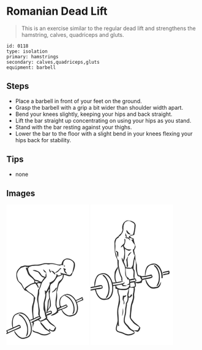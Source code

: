 # Romanian Dead Lift
> This is an exercise similar to the regular dead lift and strengthens the hamstring, calves, quadriceps and gluts.

``` 
id: 0118 
type: isolation 
primary: hamstrings 
secondary: calves,quadriceps,gluts 
equipment: barbell 
``` 

## Steps

 - Place a barbell in front of your feet on the ground.
 - Grasp the barbell with a grip a bit wider than shoulder width apart.
 - Bend your knees slightly, keeping your hips and back straight.
 - Lift the bar straight up concentrating on using your hips as you stand.
 - Stand with the bar resting against your thighs.
 - Lower the bar to the floor with a slight bend in your knees flexing your hips back for stability.

## Tips

 - none

## Images

<svg width="216" height="275pt" viewBox="0 0 162 275" xmlns="http://www.w3.org/2000/svg">
  <g fill="#FFF">
    <path d="M0 0h162v275H0v-21.47c9.21-4.61 18.97-8.07 28.2-12.67l-.48-3.44c-.91-.79-1.8-1.58-2.7-2.37-3.71 1.61-7.41 3.27-10.95 5.22-.44-.34-.87-.67-1.29-1.01-.04-6.73-1.41-14.04 2.33-20.13 2.05-3.93 6.74-4.69 10.39-6.45 6.09.55 11.63 3.74 15.16 8.73 5.61 7.37 7.88 16.93 7.02 26.07-.64 4.56-2.77 9.97-7.64 11.33-3.58 1.09-7.46 2.79-11.18 1.23-6.3-2.22-9.59-8.44-13.53-13.33-.09 3.69 2.58 6.56 4.76 9.23 3.66 4.14 9.08 7.98 14.91 6.62 4.33-1.42 9.64-2.19 11.89-6.74 5.09-8.96 2.76-19.88-.8-28.95 5.84-.25 10.59-3.93 15.74-6.18 1.49-.95 3.19-.47 4.74 0-4.08 2.18-8.33 4.01-12.34 6.34-2 1.24-4.72 1.75-6.11 3.74.85.13 2.55.4 3.4.53-.38 4.87 0 9.76-.32 14.65-.45 1.86 1.33 2.96 2.81 3.55 3.78 1.48 7.85 2.19 11.44 4.17 6.57 3.92 15.46 2.52 21.19-2.27-.83-1.82-1.77-3.59-2.76-5.31 3.32.85 7.29 4.02 10.48 1.26 2.18-1.28 2.16-4.18 3.05-6.3-1.93-2.86-4.27-5.46-7.24-7.29-4.35-2.86-7.55-7.05-10.38-11.35-.33.5-.99 1.51-1.32 2.02.67-1.53 1.32-3.07 1.95-4.61-.62-.74-1.23-1.47-1.85-2.2 3.65-1.18 7.45-2.36 10.46-4.83.29-2 .27-4.47-1.98-5.3-2.6.29-4.85 1.77-7.24 2.72 2.04-3.4 4.05-6.84 6.4-10.05 1.55-2.04.75-4.82.86-7.18.02-7.02-3.82-13.8-2.02-20.84 1.42-5.39-.92-11.27 2.15-16.29 3.6-2.29 7.11-5.06 9.07-8.95 1.19-2.3 2.74-4.39 4.5-6.29 3.8.06 6.89-2.25 10.01-4.08-.42 2.81-.07 6.01-1.91 8.39-1.7 2.61-4.67 3.96-6.6 6.33-2.04 4-2.08 8.6-3.23 12.87-1.63 6.38-.72 13.07-2.22 19.47-.78 3.73-.39 7.55-.55 11.32-.69 4.53 3.31 8.44 2.57 12.9-1.76 5.51-8.46 5.5-11.97 9.35 5.76.03 10.85-3.14 15.01-6.84-.17-.48-.5-1.44-.67-1.92 1.99-.73 3.97-1.49 5.87-2.43.43.25.87.52 1.3.78 1.85 6.03 7.43 10.38 13.39 11.91 3.83 1.14 7.61-.78 11.16-1.99 3.98-1.44 6.06-5.63 6.84-9.54 1.38-5.11-.01-10.37-1.42-15.3 4.15-1.64 8.19-3.54 12.38-5.06-.38-2.07-1.03-4.06-1.94-5.94-4.03 2.47-8.4 4.28-12.65 6.3-3.4-5.48-8.26-11.01-14.99-11.98-5.21-.95-9.87 2.27-13.74 5.34-4.12 3.94-3.93 10.15-3.66 15.41.29 1.57 1.04 3.17.85 4.78-1.25.91-2.87 1.19-4.28 1.79-3.32-4.94-2.04-10.99-1.32-16.48.64-4.96.59-10.01-.22-14.96 2-5.09 2.37-10.66 4.4-15.72 4.09-5.41 9.83-10.68 9.22-18.1 5.01.46 10.46 5.09 15.17 1.44 2.4-6.14 6.17-11.93 6.74-18.65.18-3.07.15-6.7-2.38-8.88-4.62-4.4-11.94-7.75-17.97-4.11-3.86 1.81-5.13 6.1-6.17 9.88-6.32 1.88-12.3-2.08-18.61-2.15-3.48-.13-6.98.37-10.45-.12-4.69-.48-9.11 1.43-13.58 2.47-4.96 1.16-10.11-.29-15.06.98-3.65.89-7.45 1.73-11.22 1.16-3.7-.83-7.08 1.27-10.62 1.95-3.18 3.53-7.18 6.81-8.34 11.64-.9 4.74-.46 9.7 1.16 14.24 1.9 4.92 7.27 7.3 9.32 12.11 1.45 3.09 3.51 5.82 5.37 8.66 1.53.52 3.14.89 4.49 1.82 4.63 3.36 9.79 6.17 13.34 10.79-.14 4.86-.26 9.84-2.14 14.4-3.23 9.38-.01 19.19.36 28.72-2.03.8-4.06 1.61-6.09 2.41-3.23-5.91-7.68-11.77-14.2-14.18-5.12-1.8-10.24.64-14.66 3.06-2.98 2.09-4.39 5.68-5.24 9.08-1.33 5.69-1.22 11.7.52 17.29-4.14 1.5-8.09 3.45-12.14 5.17V0m96.52 163.42c-1.75 3.21-4.17 5.96-7.5 7.59.19.2.56.62.75.83 4.44-1.66 7.96-5.1 9.28-9.71-.64.32-1.9.97-2.53 1.29m-72.11 52.94c8.23 3.75 13.07 12.19 15.21 20.65 2.21 6.93 1.21 14.42-1.56 21.04 2.56-.98 3.71-3.53 4.12-6.05.93-5.71.24-11.54-.91-17.17-2.79-7.42-6.76-15.01-13.77-19.23-1.09-.69-4.68-1.64-3.09.76z"/>
    <path d="M111.65 119.51c-1.44-4.84.73-11.51 6.24-12.44 5.56-.34 12.05 2.31 14.07 7.83.55 6.02-1.75 11.88-2.76 17.77-1.7 1.49-3.11 3.27-4.32 5.17-3.88.34-7.14-2.31-10.99-2.38-3.1-.21-5.8-2.11-8.89-2.17.89 1.03 1.9 1.95 2.88 2.9-1.88 1.96-4.28 2.75-6.95 2.47-.82-1.16-1.65-2.31-2.5-3.44-.34 8.11-6.33 15.54-14.25 17.51 1.62 2.52-.23 5-1.17 7.35-1.55 3.27-3.1 6.54-4.95 9.65-.96-.76-1.93-1.49-2.93-2.19.15 2.15.44 4.29.73 6.43-.56.4-1.66 1.2-2.22 1.6.62-.34 1.86-1.02 2.47-1.35 1.01 7.48-3.71 14.29-3.32 21.75.09 3.85-.93 7.9.84 11.53 2.06 4.28 1.58 9.31 3.87 13.49-2.63 3.56-7.28 5.03-11.37 6.24-.76-.63-1.53-1.26-2.29-1.89 1.55-1.14 3.06-2.32 4.56-3.52-.73-1.11-1.47-2.21-2.24-3.28-1.79-3.64-.56-7.59-.61-11.41-1.65-9.9-4.5-20.06-1.83-30.06 1.5-4.11-.76-8.83 1.7-12.66 2.33-3.8 2.55-8.42 4.79-12.26 1.92-3.74 5.16-6.5 7.8-9.69 1.2-2.8.07-5.99.05-8.91-1.69 2.33-.92 5.39-1.69 8.04-2.18-.78-4.51-1.34-6.42-2.72-2.8-2.41-3.68-6.77-7.33-8.24-3.53-1.49-7.38-3.62-11.23-1.81 3.5 1.31 7.15 2.18 10.66 3.46 3.52 4.13 6.28 10.71 12.57 10.56-2.26 2.45-4.16 5.22-5.69 8.18-1.87-.08-3.61-.72-5.12-1.81-2.23-1.66-5.11-1.68-7.67-2.45-2.1-1.87-3.58-4.34-5.74-6.15-2.71-2.33-5.45-4.95-6.41-8.52-.83-3-2.82-6.57-.29-9.3 5.2-4.02 12.08-3.19 18.23-3.42 4.91.2 9.23-2.75 14.12-2.91 3.05-.51 6.06 1.04 9.09.24 6.41-1.39 12.63 1.38 18.84 2.51 2.67-.22 5.47-2.51 7.67.3m1.43-.22c-.71 1.64-.24 2.23 1.38 1.77.71-1.66.25-2.25-1.38-1.77m-9.7 7.26c-2.16 3.15-5.72 4.73-8.71 6.93 4.8.19 7.93-3.25 10.38-6.84.93-.38 2.22-.43 2.56-1.59-1.6-1.48-3.36.04-4.23 1.5m8.15-2.54c.79 2.18 1.27 4.46 1.89 6.69.84 2.62 3.35 4.15 5.84 4.92-1.34-2.11-2.89-4.09-4.34-6.12.53-1.13 1.05-2.26 1.57-3.39-1.66-.69-3.3-1.42-4.96-2.1m-24.91 9.71l.32-3.71c4.12.91 5.19 5.67 9.04 6.95-.7-4.17-5.38-8.91-9.8-6.82-.61-1.49-1.24-2.97-1.92-4.42-1.33 2.85.49 5.87 2.36 8M72 126.78c.77 3.11 2.94 6.67 6.63 6.34-2.02-2.3-3.99-4.73-6.63-6.34z"/>
    <path d="M28.69 123.81c3.44-1.03 6.68-3 10.39-2.89l-1.99 1.25c1.61-.02 3.21-.1 4.81-.26-.48 1.24-.93 2.5-1.36 3.76.32-2.3-.29-2.99-1.84-2.05l-.48 1.95c2.17 3.34 2.81 7.34 4.48 10.9 3.36 4.71 8.97 7.24 11.96 12.28-.06 1.34-.08 2.68-.06 4.02-3.28.71-6.48 1.87-9.27 3.75-3.65 2.49-7.92 4.49-10.22 8.47-1.75-3.05-3.16-6.28-4.9-9.32-1.92-3.43-6.52-4.65-7.42-8.77-1.22-4.57-3.2-9.6-1.14-14.21 1.46-3.54 4.13-6.46 7.04-8.88zM56.11 149.16c2.67.47 5.3 1.2 7.82 2.2-1.82.53-3.64 1.04-5.44 1.66-1.5-.86-2.76-1.94-2.38-3.86z"/>
    <path d="M60.35 155.06c1.61-2.33 4.75-.71 7.04-.95-.95 3.97-2.52 7.71-4.09 11.46-.34.3-1.02.91-1.36 1.21.29 7.64-3.1 15.09-1.3 22.73 1.54 5.71 1.92 11.62 2.25 17.49.21 3.81-1.71 8.01 1.18 11.27-3.78.82-7.29 2.5-10.48 4.64-1.42-8.87-1.4-17.93.09-26.78 1.57-4.46 1.93-9.16 2.9-13.76-2.16-3.08-4.12-6.56-7.56-8.4-4.24-2.43-8.32-5.31-10.97-9.52 3.55-2.94 7.08-6.02 11.21-8.13 2.38-.92 4.94-1.18 7.39-1.84 2.4 2.34 4.05 5.26 5.26 8.36.24 0 .72 0 .96.01 1.19-2.71-1.79-5.24-2.52-7.79zM78.37 173.76c1.64-2.94 3.77-5.61 5.44-8.55 1.02 1.92.19 3.33-1.42 4.28 1.07 4.46.67 9.12 1.47 13.64-1.57 2.58-2.83 5.45-2.91 8.53.01 6.39-1.47 12.65-2.46 18.93l-1.16 1.72c-.47-7.12-2.63-14.18-1.86-21.35 1.83-5.56 3.08-11.32 2.9-17.2zM125.31 183.55c-2.78-3.17-6.82-4.61-10.42-6.57 4.76-.9 9.88.5 13.54 3.68 6.98 5.88 10.64 15.39 9.72 24.42-.78 3.82-2.11 8.59-6.3 9.88-3.2.98-6.46 2.6-9.88 1.89-5.95-1.73-10.46-6.4-13.27-11.76 3.69-1.02 7.42-2.48 10.57-4.65 1.65-2.24-.54-3.76-2.1-5.14-3.03 1.37-6.03 2.79-9.01 4.24-.84-.6-1.68-1.18-2.45-1.86-.35-4.8-1.23-10.14 1.5-14.44 1.21-2.82 3.99-4.29 6.55-5.64 3.71 2.85 8.17 4.78 11.25 8.41 6.23 7.76 8.97 19.01 4.19 28.18 3.11-.4 3.72-3.79 4.29-6.3 1-8.76-2.23-17.89-8.18-24.34zM137.07 187.98c4.08-1.22 7.75-3.49 11.82-4.77-.19.67-.57 2.03-.76 2.71-3.41 1.9-7.2 3.01-10.58 5l-.48-2.94zM81.2 205.32c2.24-6.82.19-14.37 3.57-20.87.28 4.79.73 9.63.16 14.43-.78 2.38-2.6 4.24-3.73 6.44z"/>
    <path d="M99.98 206.1c4.65-3.89 10.54-5.9 16-8.37.83.01 2.47.02 3.3.02-5.21 4.86-12.56 6.65-19.3 8.35zM77.67 212.76c2.91-1.09 5.75-2.34 8.64-3.49.57.69 1.17 1.38 1.69 2.12-3.23 1.43-6.67 2.38-9.7 4.25-.16-.72-.48-2.16-.63-2.88zM64.31 228.1c5.13 2.91 9.19-2.72 14.2-3.04 1.96 1.92 3.52 4.17 5.24 6.3 3.36 3.67 8.12 5.51 12.05 8.46-1.14 1.86-2.19 3.79-2.97 5.83-.73.2-2.18.59-2.91.79-1.3-.59-2.59-1.18-3.9-1.75-.29-.49-.88-1.46-1.18-1.95-.67 1.05-1.33 2.11-1.97 3.18-2.56-1.62-5.13-3.36-6.92-5.86-2.77-3.97-6.43-7.17-9.51-10.88.07 2.51.71 5.04 2.69 6.72 3.42 3.21 5.42 8 9.93 9.93 2.59 1.09 4.92 2.67 6.76 4.8-4.82 2.23-10.48 4.45-15.77 2.52-3.62-.67-6.46-3.39-10.15-3.85-3.07-.36-5.86-1.71-8.41-3.42-.65-4.88 1.12-9.4 2.52-13.95-.17-.5-.49-1.5-.66-2 2.89-1.75 6.09-2.87 9.23-4.06.44.56 1.3 1.68 1.73 2.23zM2.02 246.91c7.97-2.18 15.03-6.75 22.84-9.3.59.34 1.77 1 2.36 1.34-7.72 4.39-16.21 7.23-24.13 11.25-.36-1.1-.72-2.19-1.07-3.29zM0 248.27c1.75.13 1.79 2.72 0 2.83v-2.83z"/>
  </g>
  <g fill="#333">
    <path d="M113.96 107.01c6.03-3.64 13.35-.29 17.97 4.11 2.53 2.18 2.56 5.81 2.38 8.88-.57 6.72-4.34 12.51-6.74 18.65-4.71 3.65-10.16-.98-15.17-1.44.61 7.42-5.13 12.69-9.22 18.1-2.03 5.06-2.4 10.63-4.4 15.72.81 4.95.86 10 .22 14.96-.72 5.49-2 11.54 1.32 16.48 1.41-.6 3.03-.88 4.28-1.79.19-1.61-.56-3.21-.85-4.78-.27-5.26-.46-11.47 3.66-15.41 3.87-3.07 8.53-6.29 13.74-5.34 6.73.97 11.59 6.5 14.99 11.98 4.25-2.02 8.62-3.83 12.65-6.3.91 1.88 1.56 3.87 1.94 5.94-4.19 1.52-8.23 3.42-12.38 5.06 1.41 4.93 2.8 10.19 1.42 15.3-.78 3.91-2.86 8.1-6.84 9.54-3.55 1.21-7.33 3.13-11.16 1.99-5.96-1.53-11.54-5.88-13.39-11.91-.43-.26-.87-.53-1.3-.78-1.9.94-3.88 1.7-5.87 2.43.17.48.5 1.44.67 1.92-4.16 3.7-9.25 6.87-15.01 6.84 3.51-3.85 10.21-3.84 11.97-9.35.74-4.46-3.26-8.37-2.57-12.9.16-3.77-.23-7.59.55-11.32 1.5-6.4.59-13.09 2.22-19.47 1.15-4.27 1.19-8.87 3.23-12.87 1.93-2.37 4.9-3.72 6.6-6.33 1.84-2.38 1.49-5.58 1.91-8.39-3.12 1.83-6.21 4.14-10.01 4.08-1.76 1.9-3.31 3.99-4.5 6.29-1.96 3.89-5.47 6.66-9.07 8.95-3.07 5.02-.73 10.9-2.15 16.29-1.8 7.04 2.04 13.82 2.02 20.84-.11 2.36.69 5.14-.86 7.18-2.35 3.21-4.36 6.65-6.4 10.05 2.39-.95 4.64-2.43 7.24-2.72 2.25.83 2.27 3.3 1.98 5.3-3.01 2.47-6.81 3.65-10.46 4.83.62.73 1.23 1.46 1.85 2.2-.63 1.54-1.28 3.08-1.95 4.61.33-.51.99-1.52 1.32-2.02 2.83 4.3 6.03 8.49 10.38 11.35 2.97 1.83 5.31 4.43 7.24 7.29-.89 2.12-.87 5.02-3.05 6.3-3.19 2.76-7.16-.41-10.48-1.26.99 1.72 1.93 3.49 2.76 5.31-5.73 4.79-14.62 6.19-21.19 2.27-3.59-1.98-7.66-2.69-11.44-4.17-1.48-.59-3.26-1.69-2.81-3.55.32-4.89-.06-9.78.32-14.65-.85-.13-2.55-.4-3.4-.53 1.39-1.99 4.11-2.5 6.11-3.74 4.01-2.33 8.26-4.16 12.34-6.34-1.55-.47-3.25-.95-4.74 0-5.15 2.25-9.9 5.93-15.74 6.18 3.56 9.07 5.89 19.99.8 28.95-2.25 4.55-7.56 5.32-11.89 6.74-5.83 1.36-11.25-2.48-14.91-6.62-2.18-2.67-4.85-5.54-4.76-9.23 3.94 4.89 7.23 11.11 13.53 13.33 3.72 1.56 7.6-.14 11.18-1.23 4.87-1.36 7-6.77 7.64-11.33.86-9.14-1.41-18.7-7.02-26.07a20.865 20.865 0 0 0-15.16-8.73c-3.65 1.76-8.34 2.52-10.39 6.45-3.74 6.09-2.37 13.4-2.33 20.13.42.34.85.67 1.29 1.01 3.54-1.95 7.24-3.61 10.95-5.22.9.79 1.79 1.58 2.7 2.37l.48 3.44c-9.23 4.6-18.99 8.06-28.2 12.67v-2.43c1.79-.11 1.75-2.7 0-2.83v-1.88c4.05-1.72 8-3.67 12.14-5.17-1.74-5.59-1.85-11.6-.52-17.29.85-3.4 2.26-6.99 5.24-9.08 4.42-2.42 9.54-4.86 14.66-3.06 6.52 2.41 10.97 8.27 14.2 14.18 2.03-.8 4.06-1.61 6.09-2.41-.37-9.53-3.59-19.34-.36-28.72 1.88-4.56 2-9.54 2.14-14.4-3.55-4.62-8.71-7.43-13.34-10.79-1.35-.93-2.96-1.3-4.49-1.82-1.86-2.84-3.92-5.57-5.37-8.66-2.05-4.81-7.42-7.19-9.32-12.11-1.62-4.54-2.06-9.5-1.16-14.24 1.16-4.83 5.16-8.11 8.34-11.64 3.54-.68 6.92-2.78 10.62-1.95 3.77.57 7.57-.27 11.22-1.16 4.95-1.27 10.1.18 15.06-.98 4.47-1.04 8.89-2.95 13.58-2.47 3.47.49 6.97-.01 10.45.12 6.31.07 12.29 4.03 18.61 2.15 1.04-3.78 2.31-8.07 6.17-9.88m-2.31 12.5c-2.2-2.81-5-.52-7.67-.3-6.21-1.13-12.43-3.9-18.84-2.51-3.03.8-6.04-.75-9.09-.24-4.89.16-9.21 3.11-14.12 2.91-6.15.23-13.03-.6-18.23 3.42-2.53 2.73-.54 6.3.29 9.3.96 3.57 3.7 6.19 6.41 8.52 2.16 1.81 3.64 4.28 5.74 6.15 2.56.77 5.44.79 7.67 2.45 1.51 1.09 3.25 1.73 5.12 1.81 1.53-2.96 3.43-5.73 5.69-8.18-6.29.15-9.05-6.43-12.57-10.56-3.51-1.28-7.16-2.15-10.66-3.46 3.85-1.81 7.7.32 11.23 1.81 3.65 1.47 4.53 5.83 7.33 8.24 1.91 1.38 4.24 1.94 6.42 2.72.77-2.65 0-5.71 1.69-8.04.02 2.92 1.15 6.11-.05 8.91-2.64 3.19-5.88 5.95-7.8 9.69-2.24 3.84-2.46 8.46-4.79 12.26-2.46 3.83-.2 8.55-1.7 12.66-2.67 10 .18 20.16 1.83 30.06.05 3.82-1.18 7.77.61 11.41.77 1.07 1.51 2.17 2.24 3.28-1.5 1.2-3.01 2.38-4.56 3.52.76.63 1.53 1.26 2.29 1.89 4.09-1.21 8.74-2.68 11.37-6.24-2.29-4.18-1.81-9.21-3.87-13.49-1.77-3.63-.75-7.68-.84-11.53-.39-7.46 4.33-14.27 3.32-21.75-.61.33-1.85 1.01-2.47 1.35.56-.4 1.66-1.2 2.22-1.6-.29-2.14-.58-4.28-.73-6.43 1 .7 1.97 1.43 2.93 2.19 1.85-3.11 3.4-6.38 4.95-9.65.94-2.35 2.79-4.83 1.17-7.35 7.92-1.97 13.91-9.4 14.25-17.51.85 1.13 1.68 2.28 2.5 3.44 2.67.28 5.07-.51 6.95-2.47-.98-.95-1.99-1.87-2.88-2.9 3.09.06 5.79 1.96 8.89 2.17 3.85.07 7.11 2.72 10.99 2.38 1.21-1.9 2.62-3.68 4.32-5.17 1.01-5.89 3.31-11.75 2.76-17.77-2.02-5.52-8.51-8.17-14.07-7.83-5.51.93-7.68 7.6-6.24 12.44m-82.96 4.3c-2.91 2.42-5.58 5.34-7.04 8.88-2.06 4.61-.08 9.64 1.14 14.21.9 4.12 5.5 5.34 7.42 8.77 1.74 3.04 3.15 6.27 4.9 9.32 2.3-3.98 6.57-5.98 10.22-8.47 2.79-1.88 5.99-3.04 9.27-3.75-.02-1.34 0-2.68.06-4.02-2.99-5.04-8.6-7.57-11.96-12.28-1.67-3.56-2.31-7.56-4.48-10.9l.48-1.95c1.55-.94 2.16-.25 1.84 2.05.43-1.26.88-2.52 1.36-3.76-1.6.16-3.2.24-4.81.26l1.99-1.25c-3.71-.11-6.95 1.86-10.39 2.89m27.42 25.35c-.38 1.92.88 3 2.38 3.86 1.8-.62 3.62-1.13 5.44-1.66-2.52-1-5.15-1.73-7.82-2.2m4.24 5.9c.73 2.55 3.71 5.08 2.52 7.79-.24-.01-.72-.01-.96-.01-1.21-3.1-2.86-6.02-5.26-8.36-2.45.66-5.01.92-7.39 1.84-4.13 2.11-7.66 5.19-11.21 8.13 2.65 4.21 6.73 7.09 10.97 9.52 3.44 1.84 5.4 5.32 7.56 8.4-.97 4.6-1.33 9.3-2.9 13.76a82.695 82.695 0 0 0-.09 26.78c3.19-2.14 6.7-3.82 10.48-4.64-2.89-3.26-.97-7.46-1.18-11.27-.33-5.87-.71-11.78-2.25-17.49-1.8-7.64 1.59-15.09 1.3-22.73.34-.3 1.02-.91 1.36-1.21 1.57-3.75 3.14-7.49 4.09-11.46-2.29.24-5.43-1.38-7.04.95m18.02 18.7c.18 5.88-1.07 11.64-2.9 17.2-.77 7.17 1.39 14.23 1.86 21.35l1.16-1.72c.99-6.28 2.47-12.54 2.46-18.93.08-3.08 1.34-5.95 2.91-8.53-.8-4.52-.4-9.18-1.47-13.64 1.61-.95 2.44-2.36 1.42-4.28-1.67 2.94-3.8 5.61-5.44 8.55m46.94 9.79c5.95 6.45 9.18 15.58 8.18 24.34-.57 2.51-1.18 5.9-4.29 6.3 4.78-9.17 2.04-20.42-4.19-28.18-3.08-3.63-7.54-5.56-11.25-8.41-2.56 1.35-5.34 2.82-6.55 5.64-2.73 4.3-1.85 9.64-1.5 14.44.77.68 1.61 1.26 2.45 1.86 2.98-1.45 5.98-2.87 9.01-4.24 1.56 1.38 3.75 2.9 2.1 5.14-3.15 2.17-6.88 3.63-10.57 4.65 2.81 5.36 7.32 10.03 13.27 11.76 3.42.71 6.68-.91 9.88-1.89 4.19-1.29 5.52-6.06 6.3-9.88.92-9.03-2.74-18.54-9.72-24.42-3.66-3.18-8.78-4.58-13.54-3.68 3.6 1.96 7.64 3.4 10.42 6.57m11.76 4.43l.48 2.94c3.38-1.99 7.17-3.1 10.58-5 .19-.68.57-2.04.76-2.71-4.07 1.28-7.74 3.55-11.82 4.77M81.2 205.32c1.13-2.2 2.95-4.06 3.73-6.44.57-4.8.12-9.64-.16-14.43-3.38 6.5-1.33 14.05-3.57 20.87m18.78.78c6.74-1.7 14.09-3.49 19.3-8.35-.83 0-2.47-.01-3.3-.02-5.46 2.47-11.35 4.48-16 8.37m-22.31 6.66c.15.72.47 2.16.63 2.88 3.03-1.87 6.47-2.82 9.7-4.25-.52-.74-1.12-1.43-1.69-2.12-2.89 1.15-5.73 2.4-8.64 3.49M64.31 228.1c-.43-.55-1.29-1.67-1.73-2.23-3.14 1.19-6.34 2.31-9.23 4.06.17.5.49 1.5.66 2-1.4 4.55-3.17 9.07-2.52 13.95 2.55 1.71 5.34 3.06 8.41 3.42 3.69.46 6.53 3.18 10.15 3.85 5.29 1.93 10.95-.29 15.77-2.52-1.84-2.13-4.17-3.71-6.76-4.8-4.51-1.93-6.51-6.72-9.93-9.93-1.98-1.68-2.62-4.21-2.69-6.72 3.08 3.71 6.74 6.91 9.51 10.88 1.79 2.5 4.36 4.24 6.92 5.86.64-1.07 1.3-2.13 1.97-3.18.3.49.89 1.46 1.18 1.95 1.31.57 2.6 1.16 3.9 1.75.73-.2 2.18-.59 2.91-.79.78-2.04 1.83-3.97 2.97-5.83-3.93-2.95-8.69-4.79-12.05-8.46-1.72-2.13-3.28-4.38-5.24-6.3-5.01.32-9.07 5.95-14.2 3.04M2.02 246.91c.35 1.1.71 2.19 1.07 3.29 7.92-4.02 16.41-6.86 24.13-11.25-.59-.34-1.77-1-2.36-1.34-7.81 2.55-14.87 7.12-22.84 9.3z"/>
    <path d="M113.08 119.29c1.63-.48 2.09.11 1.38 1.77-1.62.46-2.09-.13-1.38-1.77zM103.38 126.55c.87-1.46 2.63-2.98 4.23-1.5-.34 1.16-1.63 1.21-2.56 1.59-2.45 3.59-5.58 7.03-10.38 6.84 2.99-2.2 6.55-3.78 8.71-6.93zM111.53 124.01c1.66.68 3.3 1.41 4.96 2.1-.52 1.13-1.04 2.26-1.57 3.39 1.45 2.03 3 4.01 4.34 6.12-2.49-.77-5-2.3-5.84-4.92-.62-2.23-1.1-4.51-1.89-6.69z"/>
    <path d="M86.62 133.72c-1.87-2.13-3.69-5.15-2.36-8 .68 1.45 1.31 2.93 1.92 4.42 4.42-2.09 9.1 2.65 9.8 6.82-3.85-1.28-4.92-6.04-9.04-6.95l-.32 3.71zM72 126.78c2.64 1.61 4.61 4.04 6.63 6.34-3.69.33-5.86-3.23-6.63-6.34zM96.52 163.42c.63-.32 1.89-.97 2.53-1.29-1.32 4.61-4.84 8.05-9.28 9.71-.19-.21-.56-.63-.75-.83 3.33-1.63 5.75-4.38 7.5-7.59zM24.41 216.36c-1.59-2.4 2-1.45 3.09-.76 7.01 4.22 10.98 11.81 13.77 19.23 1.15 5.63 1.84 11.46.91 17.17-.41 2.52-1.56 5.07-4.12 6.05 2.77-6.62 3.77-14.11 1.56-21.04-2.14-8.46-6.98-16.9-15.21-20.65z"/>
  </g>
</svg>

<svg width="216" height="275pt" viewBox="0 0 162 275" xmlns="http://www.w3.org/2000/svg">
  <g fill="#FFF">
    <path d="M0 0h162v275H0V168.3c1.63-.28 3.26-.55 4.89-.84 1.44-.22 3.8-1.41 4.23.78 1.89 7.21 5.75 14.91 13.07 17.8 4.26 1.16 8.88.2 13.04-.94 8.77-5.22 9.49-16.64 8.98-25.77 1.12-.14 3.34-.43 4.45-.57-.01 1.82-.02 3.65-.01 5.47 1.42.46 2.85.92 4.27 1.37-1.26 5.09 1.42 9.77 2.43 14.61 1.12 9.75-2.87 19.08-3.12 28.76-.38 6.05.82 12.06.71 18.1-.62 6.19-4.26 12.04-3.22 18.39 1.4 3.97 6.12 4.7 9.62 5.87 4.73 1.05 8.63 4.62 13.6 4.72 4.68.04 9.5-1.23 13.25-4.12l-.24-2.88c-.49-.69-1.47-2.05-1.96-2.74 2.67.88 5.34 1.77 8.01 2.64 3.49-1.46 4.94-4.74 5.44-8.27-3.45-5.32-9.63-7.73-13.48-12.67-1.6-2.04-3.68-3.76-4.8-6.12-.48-7.36 1.35-14.63 1.67-21.96.09-3.68 2.33-6.81 3.02-10.36.7-3.47 2.13-6.9 1.68-10.51-.91-5.68 2.51-11.16.84-16.82 3.74-1.87 2.17-6.16 1.79-9.37 3.71 2.18 7.87.78 11.78.15.59-1.91 1.21-3.82 1.89-5.7 1.9-.43 3.79-.87 5.69-1.32.15 6.63 3.96 12.76 9.29 16.52 4.2 3.01 9.75 1.72 14.39.67 5.02-1.84 6.5-7.47 6.97-12.23-2.35 3.72-3.86 9.07-8.69 10.19-4.11.61-9.05 1.68-12.51-1.34-4.58-3.4-6.48-8.95-8.96-13.85 4.02-.93 8.37-1.06 12.09-2.96 2.87-1.66.22-4.42-.78-6.36-4.04 1.06-8.12 1.99-12.18 2.98 1.41-6.19 1.32-13.36 6.08-18.18 2.97-3.8 8.2-3.98 12.59-4.51 9.81 4.83 13.96 16.52 13.03 26.9.61-.02 1.82-.07 2.43-.1.8-8.01-1.9-16.07-6.51-22.56-2.93-4.13-8.23-6.9-13.32-5.6-4.41 1.17-9.33 2.82-11.65 7.1-2.79 5.17-3.44 11.22-3.2 17.01-2.1.17-4.2.34-6.29.52-1.98-1.21-4.27-1.6-6.52-1.97-3.33-6.54-2.65-14.03-3.11-21.07-2.59-6.62-3.4-13.73-2.94-20.81-2.15 6.03-4.02 12.22-4.47 18.64-.16 3.33-1.77 6.3-3.83 8.84-3.49-.21-6.96-.66-10.42-1.24-.65-3.19-1.8-6.23-3.23-9.16-1.69-3.15 1.15-6.21 1.5-9.35.47-5.8.26-11.64.12-17.44 2.73 1.37 5.35 3.58 8.56 3.46 1.6-.52 2.99-1.5 4.44-2.33-3.75-.41-8.02.69-11.15-1.99-2.03-1.12-3.06-3.21-4.1-5.16 2.33-3.77 3.39-8.1 2.93-12.52-.47-.32-1.42-.96-1.9-1.28.21 3 .79 6.15-.46 9.01-1.89 2.93-6.15 4.23-6.34 8.17 1.36-.99 2.71-2.01 4.04-3.06 1.12 3.62 2.59 7.21 2.65 11.07.56 5.72-.99 11.32-2.1 16.88-.64-1.9-1.54-3.66-2.73-5.27-1 7.89 5.85 13.42 6.41 20.98.96 6.34-1.68 14.24 3.84 19.06l.48 2.42 3.28.6c.29 2.61.88 5.33.09 7.92-1.64 1.19-3.54 1.97-5.31 2.95 2.09-.25 4.19-.49 6.28-.72-.43 4.2-3.87 7.83-8.21 7.81-5.64.16-12.26 1.32-16.77-2.96-.36-.77-1.08-2.31-1.44-3.09 3.61-.86 7.24-1.72 10.94-2.14.69 1.01 1.37 2.02 2.06 3.03 2.92.36 5.87.16 8.67-.8-2.96-.59-5.94-.99-8.88-1.67 1.26-1.02 2.54-2.03 3.82-3.03-.29-.98-.29-2.15-.96-2.97-.06.59-.16 1.77-.22 2.36-6.78 1.9-13.81 3.31-20.84 3.93-.32-.65-.96-1.94-1.29-2.59 6.99-1.12 14.36-1.57 20.84-4.48-4.45-.64-8.86 1.13-13.29 1.54-3.25-8.08-2.72-17.73 1.81-25.22 1.14-1.57.8-3.48.63-5.27-2.21 4.1-5.86 7.77-6.16 12.65-.11 6.08-1.09 12.63 2.32 18.08-2.09.18-4.17.36-6.26.52-2.48-7.76-7.11-16.93-16.02-18.35-5.38-.17-11.82.99-14.91 5.94-3.74 5.83-5.41 13.02-4.66 19.91-2.5.44-5.01.86-7.49 1.44V0m69.01 32.01c-6.38 3.29-8.18 11.25-6.36 17.77a56.18 56.18 0 0 1-2.42 6.03c-1.67 1.11-3.1 2.51-4.28 4.12-1.81 2.55-4.78 3.91-6.74 6.3-1.33 2.35-2.69 4.93-2.4 7.73.26 8.07-.23 16.28 1.86 24.17.42 4.59 4.23 8.15 4.06 12.87-.06 4.61.17 9.24 1.5 13.69 1.13 6.13 2.61 12.22 5.51 17.79 1.61 2.34-.98 6.27 2.42 7.37.25-3.32.46-6.82-1.3-9.8-2.95-5.3-3.79-11.37-5.11-17.2-1.11-4.57-.25-9.29-.69-13.91-.75-.82-1.55-1.59-2.39-2.3-1.25-5-2.57-9.97-4.28-14.83-.61-4.54.83-9.14.1-13.71-.6-3.84 1.01-7.49 2.3-11.02 1.53-.99 3.06-1.99 4.59-2.99-.03-.4-.08-1.19-.11-1.59 2.79-.73 4.11-3.46 5.84-5.49 1.95-3.19 3.54-6.88 3.2-10.71-.23-3.67.6-7.42 2.35-10.66 1.86-2.12 4.48-3.73 7.34-3.97 3.09-.26 5.53 1.91 8.1 3.25 1.94 1.04 4.21 2.49 4.02 5.02-.04 6.43-1.1 12.9-3.21 18.99-1.89.31-4.23-.24-5.55 1.51-.99 1.23-3.51 2.26-1.9 4.25-2.73-.38-5.45-.9-8.22-.8 1.65 1.77 4.02 2.14 6.32 2.14.56.56 1.11 1.12 1.67 1.67.75 1.02 1.63 1.92 2.88 2.32-.74-1.45-1.59-2.84-2.48-4.19.51-.4 1.02-.79 1.54-1.17v.69c2.36.04 4.34 1.26 6.03 2.78-.83.16-2.49.47-3.32.62 2.01 3.65 4.38 7.1 7.05 10.31-.08 2.65-.94 5.15-1.96 7.58-.51.33-1.54.99-2.05 1.31.16 4.06 1.43 7.93 2.96 11.66 1.22-3.24.04-6.47-.56-9.67.43-3.08 3.81-5.64 2.51-9.04-1.49-4.89-3.03-9.74-3.67-14.84-3.27-.32-6.19-1.96-7.04-5.34 2.87-.45 5.92-.27 8.55-1.7.96-5.97 2.3-11.92 2.62-17.96.17-5.76-5.71-8.55-10.51-9.52-2.91-.32-6.16-1.5-8.77.47m1.15 18.26c-.21 4.58 3.88 8.56 8.5 7.99-1.91-2.06-4.45-3.53-5.91-5.98-.73-.87-1.13-2.46-2.59-2.01m-1.85 5.14c.05 2.76-1.08 7.79 2.94 8.09-.68-2.8-1.66-5.51-2.94-8.09M49.19 91.17c.34 1.26 1.9 1.68 2.75 2.57-.18 3.08-.06 6.23 1.57 8.95 1.3-2.98.6-6.31.63-9.45-1.51-.95-2.97-3.35-4.95-2.07m23.86 10.04c3.16-2.08 4.65-5.78 7.32-8.39-3.95.81-6.72 4.57-7.32 8.39m-.34.85c-.74 2.09-1.73 4.09-2.97 5.93 1.5 4.46.96 9.21 1.05 13.83.61.03 1.82.08 2.42.11.78-6.57-2.6-13.34.33-19.63l-.83-.24m51.84 15.96l-.04 2.2c7.58 6.09 10.11 16.47 9.11 25.79-.06 5.08-2.86 9.45-4.68 14.02 1.55-.73 3.25-1.52 3.92-3.22 3.5-6.69 3.3-14.58 2.32-21.86-1.55-6.45-4.1-14-10.63-16.93m17.27 14.03c-.22.55-.65 1.66-.86 2.21 4.02-.95 8.03-1.99 12.12-2.64-1.04 5.85-10.16 1.21-11.47 6.81 4.24-.87 8.44-1.89 12.69-2.74.21-1.24.43-2.48.65-3.71-.42-.9-.84-1.8-1.27-2.7-3.96.88-7.92 1.82-11.86 2.77z"/>
    <path d="M84.26 125.92c-.11-6.58 1.21-13.09 2.03-19.61 4.82 7.38.71 16.31 3.2 24.24.83 2.65 1.29 5.4 2.29 8 .67 1.89 2.95 1.79 4.54 2.31 1.06 2.18 2.33 4.26 3.55 6.35-2.28 5.18-9.18 3.68-13.68 4.76.83-.6 2.49-1.81 3.32-2.41.34-1.77-.78-3.32-1.36-4.91-.53-.07-1.58-.23-2.11-.3.01-5.19.48-10.38.11-15.56-.49-1.04-1.23-1.93-1.89-2.87zM68.74 124.44c4.17 1.21 8.58 1.25 12.83.46.8 1.65 1.79 3.22 2.44 4.94 1.1 4.92-1.55 10.17 1.06 14.81-2.75.54-5.51 1.03-8.25 1.57-.85-.67-1.69-1.32-2.55-1.97l.73-1.08-1.34.08c-.8-1.26-2.13-1.92-3.37-2.64-1.29-5.29-1.65-10.74-1.55-16.17zM14.74 139.81c2.7-3.41 7.37-3.09 11.2-4.07 6.9 1.91 11.91 7.7 14.15 14.33 3.11 8.92 3.49 19.34-.88 27.91-1.63 3.39-4.98 5.17-8.33 6.47l-.03-3.25.77 1.42c4.91-5.23 5.38-12.87 5.65-19.66-.65-8.79-3.52-18.03-10.08-24.22-.68-.9-4.67-2.32-3.33.14 7.22 5.34 10.63 14.35 11 23.09.77 6.74-.53 13.99-4.88 19.35.12.61.36 1.84.49 2.45-3.36.39-7.04.95-10.03-1.05-4.17-2.46-6.36-7-8.59-11.09-.36-1.83-.86-3.63-1.36-5.43 3.89-.64 7.97-.57 11.7-1.95 2.58-1.44 1.18-5.16-.58-6.74-4.56-.33-8.92 1.57-13.34 2.38 1.84-6.75 1.22-14.68 6.47-20.08zM105.72 141.99c4.63-.58 9.09-2.67 13.78-2.41l.03 1.29c-5.68 2.82-12.31 2.24-18.12 4.63-.34-1.16-.68-2.32-1.03-3.47 1.78-.07 3.56-.13 5.34-.04z"/>
    <path d="M77.11 148.43c3.51-.54 7-1.2 10.41-2.21l.52 3.24c-3.59.01-7.09.77-10.59 1.48-.09-.63-.25-1.89-.34-2.51zM77.74 153.1c2.51-.36 5.02-.75 7.52-1.12 1.11 2.44 1.8 5.03 1.6 7.74-2.65 1.01-5.44 1.6-8.28 1.75-1.65-2.38-.93-5.62-.84-8.37zM0 163.6c7.18-1.38 14.43-2.42 21.49-4.36.14.79.41 2.36.55 3.14-7.46.51-14.72 2.42-22.04 3.82v-2.6zM77.27 162.21c2.42.24 4.85.4 7.27.55-.22 3.81-.19 7.71-1.34 11.39-.99 2.9.41 5.98-.28 8.95-1.27 5.39-3.71 10.46-4.37 15.99-1.27 5.95-.5 12.1-1.85 18.03-.65 4.62 2.08 8.69 5.1 11.89 3.26 5.17 9.16 7.38 13.92 10.83-1.18 1.93-2.24 3.94-3.08 6.05-2.49.23-5 .3-7.5.24-.66-.17-1.98-.53-2.64-.71-3.58-1.64-6.12-4.69-8.35-7.83-2.17-3.06-5.95-5.04-6.88-8.9-.89-4.62.48-9.26 1.66-13.69 1.32-4.66.56-9.6 1.69-14.3.57-2.3.63-4.67.57-7.03 2.51-3.44 3.54-7.84 3.32-12.06.59.12 1.76.37 2.35.49 1.77-1.42 4.19-2.69 4.53-5.18-.51-.66-1.22-1.05-1.87-1.53-.82 2.03-2.21 3.71-3.64 5.33-.67-1.2-2.3-2.21-1.76-3.77.68-4.35 1.27-8.73.99-13.14l2.16-1.6z"/>
    <path d="M54.53 166.34c6.7.97 14.09 2.22 20.21-1.52-.54 2.62-1.27 5.21-2.1 7.75-1.69 4.38.6 9.03-.49 13.51-.01 2.64-1.55 4.78-2.97 6.85.55 4.43-1.57 8.58-1.34 12.99.51 8.14-3.87 15.84-2.65 24.01 1.77 4.81 6.2 7.88 8.97 12.07 2.83 4.16 8.68 4.44 11.4 8.69-3.63 1.76-7.54 2.97-11.57 3.28-3.12-.48-6.24-1.37-9.02-2.91-4.08-2.51-9.59-1.61-13.1-5.24-1.56-4.01.65-8.28 1.82-12.14l.12 3.87 1.96.06c-.94-6.86-.37-13.8-1.03-20.67-.33-3.63-.72-7.29-.35-10.93.45-5.74 3.25-11.07 3.37-16.84-.61-4.45.02-9.15-1.83-13.35-1.32-2.99-1.5-6.27-1.4-9.48m8.88 11.88c-.08 3.3-1.86 7 .61 9.85 1.95 2.18.08 5.02 1.16 7.43 1.93-2.92 1-6.13-.47-8.96.39-1.72.76-3.44 1.11-5.17 1.89-.89 4.24-1.64 4.19-4.16-2.1.92-4.3 1.41-6.6 1.01m-.17 24.34c-.31 5.24-.69 10.47-1.57 15.66 2.63-4.75 2.72-10.48 1.57-15.66z"/>
  </g>
  <g fill="#333">
    <path d="M69.01 32.01c2.61-1.97 5.86-.79 8.77-.47 4.8.97 10.68 3.76 10.51 9.52-.32 6.04-1.66 11.99-2.62 17.96-2.63 1.43-5.68 1.25-8.55 1.7.85 3.38 3.77 5.02 7.04 5.34.64 5.1 2.18 9.95 3.67 14.84 1.3 3.4-2.08 5.96-2.51 9.04.6 3.2 1.78 6.43.56 9.67-1.53-3.73-2.8-7.6-2.96-11.66.51-.32 1.54-.98 2.05-1.31 1.02-2.43 1.88-4.93 1.96-7.58a65.708 65.708 0 0 1-7.05-10.31c.83-.15 2.49-.46 3.32-.62-1.69-1.52-3.67-2.74-6.03-2.78v-.69c-.52.38-1.03.77-1.54 1.17.89 1.35 1.74 2.74 2.48 4.19-1.25-.4-2.13-1.3-2.88-2.32-.56-.55-1.11-1.11-1.67-1.67-2.3 0-4.67-.37-6.32-2.14 2.77-.1 5.49.42 8.22.8-1.61-1.99.91-3.02 1.9-4.25 1.32-1.75 3.66-1.2 5.55-1.51 2.11-6.09 3.17-12.56 3.21-18.99.19-2.53-2.08-3.98-4.02-5.02-2.57-1.34-5.01-3.51-8.1-3.25-2.86.24-5.48 1.85-7.34 3.97a19.983 19.983 0 0 0-2.35 10.66c.34 3.83-1.25 7.52-3.2 10.71-1.73 2.03-3.05 4.76-5.84 5.49.03.4.08 1.19.11 1.59-1.53 1-3.06 2-4.59 2.99-1.29 3.53-2.9 7.18-2.3 11.02.73 4.57-.71 9.17-.1 13.71 1.71 4.86 3.03 9.83 4.28 14.83.84.71 1.64 1.48 2.39 2.3.44 4.62-.42 9.34.69 13.91 1.32 5.83 2.16 11.9 5.11 17.2 1.76 2.98 1.55 6.48 1.3 9.8-3.4-1.1-.81-5.03-2.42-7.37-2.9-5.57-4.38-11.66-5.51-17.79-1.33-4.45-1.56-9.08-1.5-13.69.17-4.72-3.64-8.28-4.06-12.87-2.09-7.89-1.6-16.1-1.86-24.17-.29-2.8 1.07-5.38 2.4-7.73 1.96-2.39 4.93-3.75 6.74-6.3 1.18-1.61 2.61-3.01 4.28-4.12a56.18 56.18 0 0 0 2.42-6.03c-1.82-6.52-.02-14.48 6.36-17.77z"/>
    <path d="M70.16 50.27c1.46-.45 1.86 1.14 2.59 2.01 1.46 2.45 4 3.92 5.91 5.98-4.62.57-8.71-3.41-8.5-7.99zM68.31 55.41c1.28 2.58 2.26 5.29 2.94 8.09-4.02-.3-2.89-5.33-2.94-8.09zM66.18 66.82c.48.32 1.43.96 1.9 1.28.46 4.42-.6 8.75-2.93 12.52 1.04 1.95 2.07 4.04 4.1 5.16 3.13 2.68 7.4 1.58 11.15 1.99-1.45.83-2.84 1.81-4.44 2.33-3.21.12-5.83-2.09-8.56-3.46.14 5.8.35 11.64-.12 17.44-.35 3.14-3.19 6.2-1.5 9.35 1.43 2.93 2.58 5.97 3.23 9.16 3.46.58 6.93 1.03 10.42 1.24 2.06-2.54 3.67-5.51 3.83-8.84.45-6.42 2.32-12.61 4.47-18.64-.46 7.08.35 14.19 2.94 20.81.46 7.04-.22 14.53 3.11 21.07 2.25.37 4.54.76 6.52 1.97 2.09-.18 4.19-.35 6.29-.52-.24-5.79.41-11.84 3.2-17.01 2.32-4.28 7.24-5.93 11.65-7.1 5.09-1.3 10.39 1.47 13.32 5.6 4.61 6.49 7.31 14.55 6.51 22.56-.61.03-1.82.08-2.43.1.93-10.38-3.22-22.07-13.03-26.9-4.39.53-9.62.71-12.59 4.51-4.76 4.82-4.67 11.99-6.08 18.18 4.06-.99 8.14-1.92 12.18-2.98 1 1.94 3.65 4.7.78 6.36-3.72 1.9-8.07 2.03-12.09 2.96 2.48 4.9 4.38 10.45 8.96 13.85 3.46 3.02 8.4 1.95 12.51 1.34 4.83-1.12 6.34-6.47 8.69-10.19-.47 4.76-1.95 10.39-6.97 12.23-4.64 1.05-10.19 2.34-14.39-.67-5.33-3.76-9.14-9.89-9.29-16.52-1.9.45-3.79.89-5.69 1.32-.68 1.88-1.3 3.79-1.89 5.7-3.91.63-8.07 2.03-11.78-.15.38 3.21 1.95 7.5-1.79 9.37 1.67 5.66-1.75 11.14-.84 16.82.45 3.61-.98 7.04-1.68 10.51-.69 3.55-2.93 6.68-3.02 10.36-.32 7.33-2.15 14.6-1.67 21.96 1.12 2.36 3.2 4.08 4.8 6.12 3.85 4.94 10.03 7.35 13.48 12.67-.5 3.53-1.95 6.81-5.44 8.27-2.67-.87-5.34-1.76-8.01-2.64.49.69 1.47 2.05 1.96 2.74l.24 2.88c-3.75 2.89-8.57 4.16-13.25 4.12-4.97-.1-8.87-3.67-13.6-4.72-3.5-1.17-8.22-1.9-9.62-5.87-1.04-6.35 2.6-12.2 3.22-18.39.11-6.04-1.09-12.05-.71-18.1.25-9.68 4.24-19.01 3.12-28.76-1.01-4.84-3.69-9.52-2.43-14.61-1.42-.45-2.85-.91-4.27-1.37-.01-1.82 0-3.65.01-5.47-1.11.14-3.33.43-4.45.57.51 9.13-.21 20.55-8.98 25.77-4.16 1.14-8.78 2.1-13.04.94-7.32-2.89-11.18-10.59-13.07-17.8-.43-2.19-2.79-1-4.23-.78-1.63.29-3.26.56-4.89.84v-2.1c7.32-1.4 14.58-3.31 22.04-3.82-.14-.78-.41-2.35-.55-3.14-7.06 1.94-14.31 2.98-21.49 4.36v-2.13c2.48-.58 4.99-1 7.49-1.44-.75-6.89.92-14.08 4.66-19.91 3.09-4.95 9.53-6.11 14.91-5.94 8.91 1.42 13.54 10.59 16.02 18.35 2.09-.16 4.17-.34 6.26-.52-3.41-5.45-2.43-12-2.32-18.08.3-4.88 3.95-8.55 6.16-12.65.17 1.79.51 3.7-.63 5.27-4.53 7.49-5.06 17.14-1.81 25.22 4.43-.41 8.84-2.18 13.29-1.54-6.48 2.91-13.85 3.36-20.84 4.48.33.65.97 1.94 1.29 2.59 7.03-.62 14.06-2.03 20.84-3.93.06-.59.16-1.77.22-2.36.67.82.67 1.99.96 2.97-1.28 1-2.56 2.01-3.82 3.03 2.94.68 5.92 1.08 8.88 1.67-2.8.96-5.75 1.16-8.67.8-.69-1.01-1.37-2.02-2.06-3.03-3.7.42-7.33 1.28-10.94 2.14.36.78 1.08 2.32 1.44 3.09 4.51 4.28 11.13 3.12 16.77 2.96 4.34.02 7.78-3.61 8.21-7.81-2.09.23-4.19.47-6.28.72 1.77-.98 3.67-1.76 5.31-2.95.79-2.59.2-5.31-.09-7.92l-3.28-.6-.48-2.42c-5.52-4.82-2.88-12.72-3.84-19.06-.56-7.56-7.41-13.09-6.41-20.98 1.19 1.61 2.09 3.37 2.73 5.27 1.11-5.56 2.66-11.16 2.1-16.88-.06-3.86-1.53-7.45-2.65-11.07-1.33 1.05-2.68 2.07-4.04 3.06.19-3.94 4.45-5.24 6.34-8.17 1.25-2.86.67-6.01.46-9.01m18.08 59.1c.66.94 1.4 1.83 1.89 2.87.37 5.18-.1 10.37-.11 15.56.53.07 1.58.23 2.11.3.58 1.59 1.7 3.14 1.36 4.91-.83.6-2.49 1.81-3.32 2.41 4.5-1.08 11.4.42 13.68-4.76-1.22-2.09-2.49-4.17-3.55-6.35-1.59-.52-3.87-.42-4.54-2.31-1-2.6-1.46-5.35-2.29-8-2.49-7.93 1.62-16.86-3.2-24.24-.82 6.52-2.14 13.03-2.03 19.61m-15.52-1.48c-.1 5.43.26 10.88 1.55 16.17 1.24.72 2.57 1.38 3.37 2.64l1.34-.08-.73 1.08c.86.65 1.7 1.3 2.55 1.97 2.74-.54 5.5-1.03 8.25-1.57-2.61-4.64.04-9.89-1.06-14.81-.65-1.72-1.64-3.29-2.44-4.94-4.25.79-8.66.75-12.83-.46m-54 15.37c-5.25 5.4-4.63 13.33-6.47 20.08 4.42-.81 8.78-2.71 13.34-2.38 1.76 1.58 3.16 5.3.58 6.74-3.73 1.38-7.81 1.31-11.7 1.95.5 1.8 1 3.6 1.36 5.43 2.23 4.09 4.42 8.63 8.59 11.09 2.99 2 6.67 1.44 10.03 1.05-.13-.61-.37-1.84-.49-2.45 4.35-5.36 5.65-12.61 4.88-19.35-.37-8.74-3.78-17.75-11-23.09-1.34-2.46 2.65-1.04 3.33-.14 6.56 6.19 9.43 15.43 10.08 24.22-.27 6.79-.74 14.43-5.65 19.66l-.77-1.42.03 3.25c3.35-1.3 6.7-3.08 8.33-6.47 4.37-8.57 3.99-18.99.88-27.91-2.24-6.63-7.25-12.42-14.15-14.33-3.83.98-8.5.66-11.2 4.07m90.98 2.18c-1.78-.09-3.56-.03-5.34.04.35 1.15.69 2.31 1.03 3.47 5.81-2.39 12.44-1.81 18.12-4.63l-.03-1.29c-4.69-.26-9.15 1.83-13.78 2.41m-28.61 6.44c.09.62.25 1.88.34 2.51 3.5-.71 7-1.47 10.59-1.48l-.52-3.24c-3.41 1.01-6.9 1.67-10.41 2.21m.63 4.67c-.09 2.75-.81 5.99.84 8.37 2.84-.15 5.63-.74 8.28-1.75.2-2.71-.49-5.3-1.6-7.74-2.5.37-5.01.76-7.52 1.12m-.47 9.11l-2.16 1.6c.28 4.41-.31 8.79-.99 13.14-.54 1.56 1.09 2.57 1.76 3.77 1.43-1.62 2.82-3.3 3.64-5.33.65.48 1.36.87 1.87 1.53-.34 2.49-2.76 3.76-4.53 5.18-.59-.12-1.76-.37-2.35-.49.22 4.22-.81 8.62-3.32 12.06.06 2.36 0 4.73-.57 7.03-1.13 4.7-.37 9.64-1.69 14.3-1.18 4.43-2.55 9.07-1.66 13.69.93 3.86 4.71 5.84 6.88 8.9 2.23 3.14 4.77 6.19 8.35 7.83.66.18 1.98.54 2.64.71 2.5.06 5.01-.01 7.5-.24.84-2.11 1.9-4.12 3.08-6.05-4.76-3.45-10.66-5.66-13.92-10.83-3.02-3.2-5.75-7.27-5.1-11.89 1.35-5.93.58-12.08 1.85-18.03.66-5.53 3.1-10.6 4.37-15.99.69-2.97-.71-6.05.28-8.95 1.15-3.68 1.12-7.58 1.34-11.39-2.42-.15-4.85-.31-7.27-.55m-22.74 4.13c-.1 3.21.08 6.49 1.4 9.48 1.85 4.2 1.22 8.9 1.83 13.35-.12 5.77-2.92 11.1-3.37 16.84-.37 3.64.02 7.3.35 10.93.66 6.87.09 13.81 1.03 20.67l-1.96-.06-.12-3.87c-1.17 3.86-3.38 8.13-1.82 12.14 3.51 3.63 9.02 2.73 13.1 5.24 2.78 1.54 5.9 2.43 9.02 2.91 4.03-.31 7.94-1.52 11.57-3.28-2.72-4.25-8.57-4.53-11.4-8.69-2.77-4.19-7.2-7.26-8.97-12.07-1.22-8.17 3.16-15.87 2.65-24.01-.23-4.41 1.89-8.56 1.34-12.99 1.42-2.07 2.96-4.21 2.97-6.85 1.09-4.48-1.2-9.13.49-13.51.83-2.54 1.56-5.13 2.1-7.75-6.12 3.74-13.51 2.49-20.21 1.52z"/>
    <path d="M49.19 91.17c1.98-1.28 3.44 1.12 4.95 2.07-.03 3.14.67 6.47-.63 9.45-1.63-2.72-1.75-5.87-1.57-8.95-.85-.89-2.41-1.31-2.75-2.57zM73.05 101.21c.6-3.82 3.37-7.58 7.32-8.39-2.67 2.61-4.16 6.31-7.32 8.39zM72.71 102.06l.83.24c-2.93 6.29.45 13.06-.33 19.63-.6-.03-1.81-.08-2.42-.11-.09-4.62.45-9.37-1.05-13.83 1.24-1.84 2.23-3.84 2.97-5.93zM124.55 118.02c6.53 2.93 9.08 10.48 10.63 16.93.98 7.28 1.18 15.17-2.32 21.86-.67 1.7-2.37 2.49-3.92 3.22 1.82-4.57 4.62-8.94 4.68-14.02 1-9.32-1.53-19.7-9.11-25.79l.04-2.2zM141.82 132.05c3.94-.95 7.9-1.89 11.86-2.77.43.9.85 1.8 1.27 2.7-.22 1.23-.44 2.47-.65 3.71-4.25.85-8.45 1.87-12.69 2.74 1.31-5.6 10.43-.96 11.47-6.81-4.09.65-8.1 1.69-12.12 2.64.21-.55.64-1.66.86-2.21zM63.41 178.22c2.3.4 4.5-.09 6.6-1.01.05 2.52-2.3 3.27-4.19 4.16-.35 1.73-.72 3.45-1.11 5.17 1.47 2.83 2.4 6.04.47 8.96-1.08-2.41.79-5.25-1.16-7.43-2.47-2.85-.69-6.55-.61-9.85zM63.24 202.56c1.15 5.18 1.06 10.91-1.57 15.66.88-5.19 1.26-10.42 1.57-15.66z"/>
  </g>
</svg>
